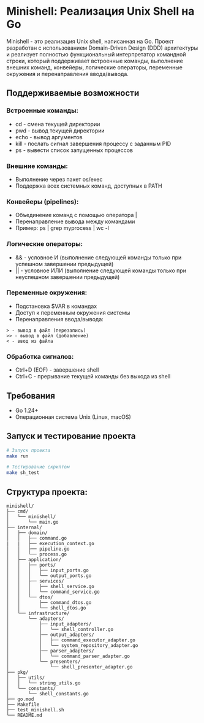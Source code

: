 # Minishell: Реализация Unix Shell на Go

Minishell - это реализация Unix shell, написанная на Go. Проект разработан с использованием Domain-Driven Design (DDD) архитектуры и реализует полностью функциональный интерпретатор командной строки, который поддерживает встроенные команды, выполнение внешних команд, конвейеры, логические операторы, переменные окружения и перенаправления ввода/вывода.

## Поддерживаемые возможности

### Встроенные команды:

- cd <path> - смена текущей директории
- pwd - вывод текущей директории
- echo <args> - вывод аргументов
- kill <pid> - послать сигнал завершения процессу с заданным PID
- ps - вывести список запущенных процессов

### Внешние команды:

- Выполнение через пакет os/exec
- Поддержка всех системных команд, доступных в PATH

### Конвейеры (pipelines):

- Объединение команд с помощью оператора |
- Перенаправление вывода между командами
- Пример: ps | grep myprocess | wc -l

### Логические операторы:

- && - условное И (выполнение следующей команды только при успешном завершении предыдущей)
- || - условное ИЛИ (выполнение следующей команды только при неуспешном завершении предыдущей)

### Переменные окружения:

- Подстановка $VAR в командах
- Доступ к переменным окружения системы
- Перенаправления ввода/вывода:
```
> - вывод в файл (перезапись)
>> - вывод в файл (добавление)
< - ввод из файла
```

### Обработка сигналов:

- Ctrl+D (EOF) - завершение shell
- Ctrl+C - прерывание текущей команды без выхода из shell

## Требования
- Go 1.24+
- Операционная система Unix (Linux, macOS)

## Запуск и тестирование проекта
```bash
# Запуск проекта
make run

# Тестирование скриптом
make sh_test
```

## Структура проекта:
```
minishell/
├── cmd/
│   └── minishell/
│       └── main.go
├── internal/
│   ├── domain/
│   │   ├── command.go
|   |   ├── execution_context.go
│   │   ├── pipeline.go
│   │   └── process.go
│   ├── application/
│   │   ├── ports/
│   │   │   ├── input_ports.go
│   │   │   └── output_ports.go
│   │   ├── services/
│   │   │   ├── shell_service.go
│   │   │   └── command_service.go
│   │   └── dtos/
│   │       ├── command_dtos.go
│   │       └── shell_dtos.go
│   └── infrastructure/
│       └── adapters/
│           ├── input_adapters/
│           │   └── shell_controller.go
│           ├── output_adapters/
│           │   ├── command_executor_adapter.go
│           │   └── system_repository_adapter.go
│           ├── parser_adapters/
│           │   └── command_parser_adapter.go
│           └── presenters/
│               └── shell_presenter_adapter.go
├── pkg/
│   ├── utils/
│   │   └── string_utils.go
│   └── constants/
│       └── shell_constants.go
├── go.mod
├── Makefile
├── test_minishell.sh
└── README.md
```
